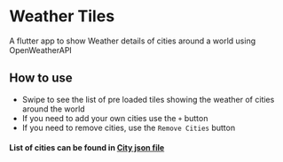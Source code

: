 # Weather Tiles

A flutter app to show Weather details of cities around a world using OpenWeatherAPI


## How to use
* Swipe to see the list of pre loaded tiles showing the weather of cities around the world
* If you need to add your own cities use the `+` button
* If you need to remove cities, use the `Remove Cities` button

#### List of cities can be found in [City json file](https://github.com/CubixPro/new_app/blob/master/assets/city.list.json)
